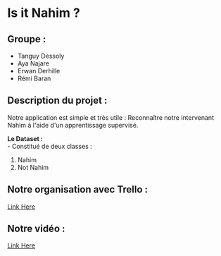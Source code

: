 # Is it Nahim ?
## Groupe :
- Tanguy Dessoly 
- Aya Najare 
- Erwan Derhille
- Rémi Baran 

 ## Description du projet :
 <p>
 Notre application est simple et très utile : Reconnaître notre intervenant Nahim à l'aide d'un apprentissage supervisé.
</p>
<b>Le Dataset :</b> <br>
- Constitué de deux classes :
<ol>
  <li>Nahim</li>
  <li>Not Nahim</li>
</ol>

## Notre organisation avec Trello : 
<a href="https://trello.com/invite/b/ZWXjHBoT/ATTI0296f64d04da30e38910b0b564a26dc0F5AF457C/is-it-nahim" > Link Here </a>

## Notre vidéo : 
<a href="https://drive.google.com/file/d/1a9CvDFw-QMLZwysJQpzvikZJpsF64A61/view?usp=share_link" > Link Here </a>